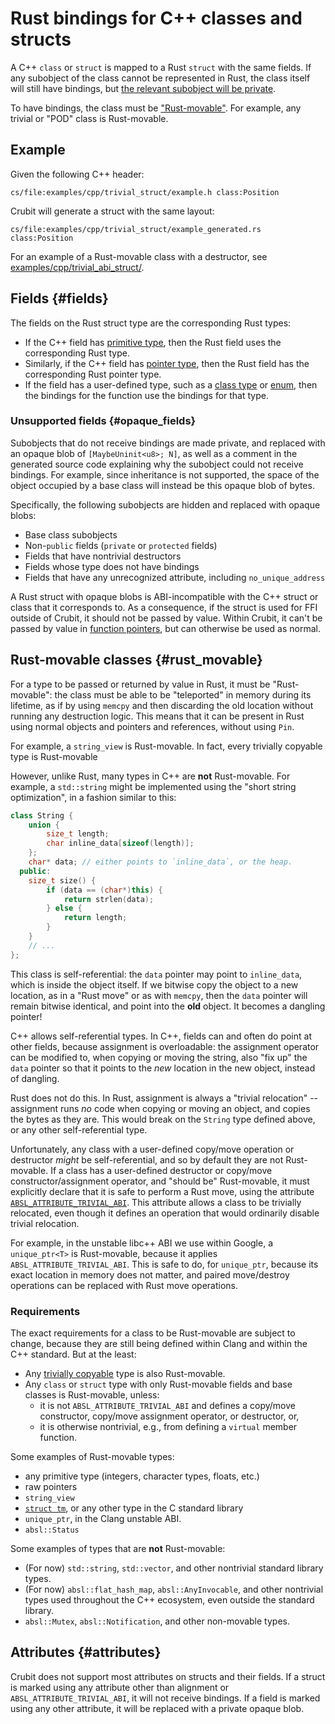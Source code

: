 # Rust bindings for C++ classes and structs

A C++ `class` or `struct` is mapped to a Rust `struct` with the same fields. If
any subobject of the class cannot be represented in Rust, the class itself will
still have bindings, but
[the relevant subobject will be private](#opaque_fields).

To have bindings, the class must be ["Rust-movable"](#rust_movable). For
example, any trivial or "POD" class is Rust-movable.

## Example

Given the following C++ header:

```live-snippet
cs/file:examples/cpp/trivial_struct/example.h class:Position
```

Crubit will generate a struct with the same layout:

```live-snippet
cs/file:examples/cpp/trivial_struct/example_generated.rs class:Position
```

For an example of a Rust-movable class with a destructor, see
[examples/cpp/trivial_abi_struct/](http://examples/cpp/trivial_abi_struct/).

## Fields {#fields}

The fields on the Rust struct type are the corresponding Rust types:

*   If the C++ field has [primitive type](../types/primitive.md), then the Rust
    field uses the corresponding Rust type.
*   Similarly, if the C++ field has [pointer type](../types/pointer.md), then
    the Rust field has the corresponding Rust pointer type.
*   If the field has a user-defined type, such as a
    [class type](classes_and_structs.md) or [enum](enums.md), then the bindings
    for the function use the bindings for that type.

### Unsupported fields {#opaque_fields}

Subobjects that do not receive bindings are made private, and replaced with an
opaque blob of `[MaybeUninit<u8>; N]`, as well as a comment in the generated
source code explaining why the subobject could not receive bindings. For
example, since inheritance is not supported, the space of the object occupied by
a base class will instead be this opaque blob of bytes.

Specifically, the following subobjects are hidden and replaced with opaque
blobs:

*   Base class subobjects
*   Non-`public` fields (`private` or `protected` fields)
*   Fields that have nontrivial destructors
*   Fields whose type does not have bindings
*   Fields that have any unrecognized attribute, including `no_unique_address`

A Rust struct with opaque blobs is ABI-incompatible with the C++ struct or class
that it corresponds to. As a consequence, if the struct is used for FFI outside
of Crubit, it should not be passed by value. Within Crubit, it can't be passed
by value in [function pointers](../types/pointer.md#function), but can otherwise
be used as normal.

<span id="trivially_relocatable"></span>

## Rust-movable classes {#rust_movable}

For a type to be passed or returned by value in Rust, it must be "Rust-movable":
the class must be able to be "teleported" in memory during its lifetime, as if
by using `memcpy` and then discarding the old location without running any
destruction logic. This means that it can be present in Rust using normal
objects and pointers and references, without using `Pin`.

For example, a `string_view` is Rust-movable. In fact, every trivially copyable
type is Rust-movable

However, unlike Rust, many types in C++ are **not** Rust-movable. For example, a
`std::string` might be implemented using the "short string optimization", in a
fashion similar to this:

```c++
class String {
    union {
        size_t length;
        char inline_data[sizeof(length)];
    };
    char* data; // either points to `inline_data`, or the heap.
  public:
    size_t size() {
        if (data == (char*)this) {
            return strlen(data);
        } else {
            return length;
        }
    }
    // ...
};
```

This class is self-referential: the `data` pointer may point to `inline_data`,
which is inside the object itself. If we bitwise copy the object to a new
location, as in a "Rust move" or as with `memcpy`, then the `data` pointer will
remain bitwise identical, and point into the **old** object. It becomes a
dangling pointer!

C++ allows self-referential types. In C++, fields can and often do point at
other fields, because assignment is overloadable: the assignment operator can be
modified to, when copying or moving the string, also "fix up" the `data` pointer
so that it points to the *new* location in the new object, instead of dangling.

Rust does not do this. In Rust, assignment is always a "trivial relocation" --
assignment runs *no* code when copying or moving an object, and copies the bytes
as they are. This would break on the `String` type defined above, or any other
self-referential type.

Unfortunately, any class with a user-defined copy/move operation or destructor
*might* be self-referential, and so by default they are not Rust-movable. If a
class has a user-defined destructor or copy/move constructor/assignment
operator, and "should be" Rust-movable, it must explicitly declare that it is
safe to perform a Rust move, using the attribute
[`ABSL_ATTRIBUTE_TRIVIAL_ABI`](https://github.com/abseil/abseil-cpp/blob/master/absl/base/attributes.h#:~:text=ABSL_ATTRIBUTE_TRIVIAL_ABI).
This attribute allows a class to be trivially relocated, even though it defines
an operation that would ordinarily disable trivial relocation.

For example, in the unstable libc++ ABI we use within Google, a `unique_ptr<T>`
is Rust-movable, because it applies `ABSL_ATTRIBUTE_TRIVIAL_ABI`. This is safe
to do, for `unique_ptr`, because its exact location in memory does not matter,
and paired move/destroy operations can be replaced with Rust move operations.

### Requirements

The exact requirements for a class to be Rust-movable are subject to change,
because they are still being defined within Clang and within the C++ standard.
But at the least:

*   Any
    [trivially copyable](https://en.cppreference.com/w/cpp/language/classes#Trivially_copyable_clas)
    type is also Rust-movable.
*   Any `class` or `struct` type with only Rust-movable fields and base classes
    is Rust-movable, unless:
    *   it is not `ABSL_ATTRIBUTE_TRIVIAL_ABI` and defines a copy/move
        constructor, copy/move assignment operator, or destructor, or,
    *   it is otherwise nontrivial, e.g., from defining a `virtual` member
        function.

Some examples of Rust-movable types:

*   any primitive type (integers, character types, floats, etc.)
*   raw pointers
*   `string_view`
*   [`struct tm`](https://en.cppreference.com/w/cpp/chrono/c/tm), or any other
    type in the C standard library
*   `unique_ptr`, in the Clang unstable ABI.
*   `absl::Status`

Some examples of types that are **not** Rust-movable:

*   (For now) `std::string`, `std::vector`, and other nontrivial standard
    library types.
*   (For now) `absl::flat_hash_map`, `absl::AnyInvocable`, and other nontrivial
    types used throughout the C++ ecosystem, even outside the standard library.
*   `absl::Mutex`, `absl::Notification`, and other non-movable types.

## Attributes {#attributes}

Crubit does not support most attributes on structs and their fields. If a struct
is marked using any attribute other than alignment or
`ABSL_ATTRIBUTE_TRIVIAL_ABI`, it will not receive bindings. If a field is marked
using any other attribute, it will be replaced with a private opaque blob.
